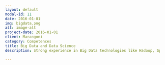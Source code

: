 ```yaml
---
layout: default
modal-id: 11
date: 2016-01-01
img: bigdata.png
alt: image-alt
project-date: 2016-01-01
client: Marangoni
category: Competences
title: Big Data and Data Science
description: Strong experience in Big Data technologies like Hadoop, Spark, HBase, Hive

---
```

